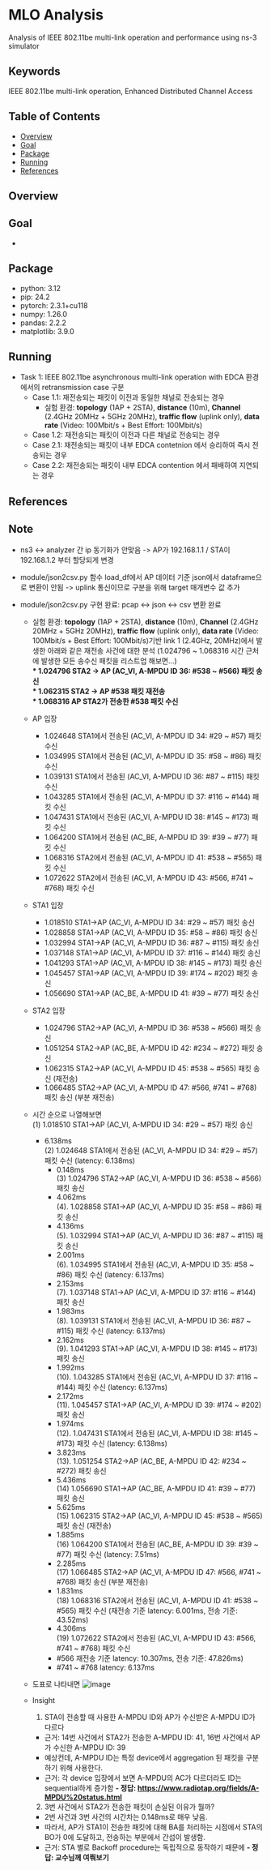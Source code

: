 # MLO Analysis
Analysis of IEEE 802.11be multi-link operation and performance using ns-3 simulator

## Keywords
IEEE 802.11be multi-link operation, Enhanced Distributed Channel Access

## Table of Contents
* [Overview](#overview)
* [Goal](#goal)
* [Package](#package)
* [Running](#running)
* [References](#references)

## Overview

## Goal
* 

## Package
* python: 3.12
* pip: 24.2
* pytorch: 2.3.1+cu118
* numpy: 1.26.0
* pandas: 2.2.2
* matplotlib: 3.9.0

## Running
* Task 1: IEEE 802.11be asynchronous multi-link operation with EDCA 환경에서의 retransmission case 구분
  * Case 1.1: 재전송되는 패킷이 이전과 동일한 채널로 전송되는 경우
    - 실험 환경: **topology** (1AP + 2STA), **distance** (10m), **Channel** (2.4GHz 20MHz + 5GHz 20MHz), **traffic flow** (uplink only), **data rate** (Video: 100Mbit/s + Best Effort: 100Mbit/s)
  * Case 1.2: 재전송되는 패킷이 이전과 다른 채널로 전송되는 경우
  * Case 2.1: 재전송되는 패킷이 내부 EDCA contetnion 에서 승리하여 즉시 전송되는 경우
  * Case 2.2: 재전송되는 패킷이 내부 EDCA contention 에서 패배하여 지연되는 경우

  
## References


## Note
* ns3 <-> analyzer 간 ip 동기화가 안맞음 -> AP가 192.168.1.1 / STA이 192.168.1.2 부터 할당되게 변경
* module/json2csv.py 함수 load_df에서 AP 데이터 기준 json에서 dataframe으로 변환이 안됨 -> uplink 통신이므로 구분을 위해 target 매개변수 값 추가
* module/json2csv.py 구현 완료: pcap <-> json <-> csv 변환 완료

  * 실험 환경: **topology** (1AP + 2STA), **distance** (10m), **Channel** (2.4GHz 20MHz + 5GHz 20MHz), **traffic flow** (uplink only), **data rate** (Video: 100Mbit/s + Best Effort: 100Mbit/s)기반
    link 1 (2.4GHz, 20MHz)에서 발생한 아래와 같은 재전송 사건에 대한 분석 (1.024796 ~ 1.068316 시간 근처에 발생한 모든 송수신 패킷을 리스트업 해보면...)  
  __* 1.024796 STA2 -> AP (AC_VI, A-MPDU ID 36: #538 ~ #566) 패킷 송신__  
  __* 1.062315 STA2 -> AP #538 패킷 재전송__  
  __* 1.068316 AP STA2가 전송한 #538 패킷 수신__  

  * AP 입장
    * 1.024648 STA1에서 전송된 (AC_VI, A-MPDU ID 34: #29 ~ #57) 패킷 수신
    * 1.034995 STA1에서 전송된 (AC_VI, A-MPDU ID 35: #58 ~ #86) 패킷 수신
    * 1.039131 STA1에서 전송된 (AC_VI, A-MPDU ID 36: #87 ~ #115) 패킷 수신
    * 1.043285 STA1에서 전송된 (AC_VI, A-MPDU ID 37: #116 ~ #144) 패킷 수신
    * 1.047431 STA1에서 전송된 (AC_VI, A-MPDU ID 38: #145 ~ #173) 패킷 수신
    * 1.064200 STA1에서 전송된 (AC_BE, A-MPDU ID 39: #39 ~ #77) 패킷 수신
    * 1.068316 STA2에서 전송된 (AC_VI, A-MPDU ID 41: #538 ~ #565) 패킷 수신
    * 1.072622 STA2에서 전송된 (AC_VI, A-MPDU ID 43: #566, #741 ~ #768) 패킷 수신
   
  * STA1 입장
    * 1.018510 STA1->AP (AC_VI, A-MPDU ID 34: #29 ~ #57) 패킷 송신
    * 1.028858 STA1->AP (AC_VI, A-MPDU ID 35: #58 ~ #86) 패킷 송신
    * 1.032994 STA1->AP (AC_VI, A-MPDU ID 36: #87 ~ #115) 패킷 송신
    * 1.037148 STA1->AP (AC_VI, A-MPDU ID 37: #116 ~ #144) 패킷 송신
    * 1.041293 STA1->AP (AC_VI, A-MPDU ID 38: #145 ~ #173) 패킷 송신
    * 1.045457 STA1->AP (AC_VI, A-MPDU ID 39: #174 ~ #202) 패킷 송신
    * 1.056690 STA1->AP (AC_BE, A-MPDU ID 41: #39 ~ #77) 패킷 송신
   
  * STA2 입장
    * 1.024796 STA2->AP (AC_VI, A-MPDU ID 36: #538 ~ #566) 패킷 송신
    * 1.051254 STA2->AP (AC_BE, A-MPDU ID 42: #234 ~ #272) 패킷 송신
    * 1.062315 STA2->AP (AC_VI, A-MPDU ID 45: #538 ~ #565) 패킷 송신 (재전송)
    * 1.066485 STA2->AP (AC_VI, A-MPDU ID 47: #566, #741 ~ #768) 패킷 송신 (부분 재전송)
   
  * 시간 순으로 나열해보면  
    (1) 1.018510 STA1->AP (AC_VI, A-MPDU ID 34: #29 ~ #57) 패킷 송신
    + 6.138ms  
    (2) 1.024648 STA1에서 전송된 (AC_VI, A-MPDU ID 34: #29 ~ #57) 패킷 수신 (latency: 6.138ms)  
      + 0.148ms  
    (3) 1.024796 STA2->AP (AC_VI, A-MPDU ID 36: #538 ~ #566) 패킷 송신  
      + 4.062ms  
    (4). 1.028858 STA1->AP (AC_VI, A-MPDU ID 35: #58 ~ #86) 패킷 송신  
      + 4.136ms  
    (5). 1.032994 STA1->AP (AC_VI, A-MPDU ID 36: #87 ~ #115) 패킷 송신  
      + 2.001ms  
    (6). 1.034995 STA1에서 전송된 (AC_VI, A-MPDU ID 35: #58 ~ #86) 패킷 수신 (latency: 6.137ms)  
      + 2.153ms  
    (7). 1.037148 STA1->AP (AC_VI, A-MPDU ID 37: #116 ~ #144) 패킷 송신  
      + 1.983ms  
    (8). 1.039131 STA1에서 전송된 (AC_VI, A-MPDU ID 36: #87 ~ #115) 패킷 수신 (latency: 6.137ms)  
      + 2.162ms  
    (9). 1.041293 STA1->AP (AC_VI, A-MPDU ID 38: #145 ~ #173) 패킷 송신  
      + 1.992ms  
    (10). 1.043285 STA1에서 전송된 (AC_VI, A-MPDU ID 37: #116 ~ #144) 패킷 수신 (latency: 6.137ms)  
      + 2.172ms  
    (11). 1.045457 STA1->AP (AC_VI, A-MPDU ID 39: #174 ~ #202) 패킷 송신  
      + 1.974ms  
    (12). 1.047431 STA1에서 전송된 (AC_VI, A-MPDU ID 38: #145 ~ #173) 패킷 수신 (latency: 6.138ms)  
      + 3.823ms  
    (13). 1.051254 STA2->AP (AC_BE, A-MPDU ID 42: #234 ~ #272) 패킷 송신  
      + 5.436ms  
    (14) 1.056690 STA1->AP (AC_BE, A-MPDU ID 41: #39 ~ #77) 패킷 송신  
      + 5.625ms  
    (15) 1.062315 STA2->AP (AC_VI, A-MPDU ID 45: #538 ~ #565) 패킷 송신 (재전송)  
      + 1.885ms  
    (16) 1.064200 STA1에서 전송된 (AC_BE, A-MPDU ID 39: #39 ~ #77) 패킷 수신 (latency: 7.51ms)  
      + 2.285ms  
    (17) 1.066485 STA2->AP (AC_VI, A-MPDU ID 47: #566, #741 ~ #768) 패킷 송신 (부분 재전송)  
      + 1.831ms  
    (18) 1.068316 STA2에서 전송된 (AC_VI, A-MPDU ID 41: #538 ~ #565) 패킷 수신 (재전송 기준 latency: 6.001ms, 전송 기준: 43.52ms)  
      + 4.306ms  
    (19) 1.072622 STA2에서 전송된 (AC_VI, A-MPDU ID 43: #566, #741 ~ #768) 패킷 수신  
      - #566 재전송 기준 latency: 10.307ms, 전송 기준: 47.826ms)  
      - #741 ~ #768 latency: 6.137ms
        
  * 도표로 나타내면
    ![image](https://github.com/user-attachments/assets/15550ab9-f94c-4301-8209-16c9b07433b8)

  * Insight
    1. STA이 전송할 때 사용한 A-MPDU ID와 AP가 수신받은 A-MPDU ID가 다르다
      - 근거: 14번 사건에서 STA2가 전송한 A-MPDU ID: 41, 16번 사건에서 AP가 수신한 A-MPDU ID: 39
      - 예상컨데, A-MPDU ID는 특정 device에서 aggregation 된 패킷을 구분하기 위해 사용한다.
      - 근거: 각 device 입장에서 보면 A-MPDU의 AC가 다르더라도 ID는 sequential하게 증가함
      **- 정답: https://www.radiotap.org/fields/A-MPDU%20status.html**
    2. 3번 사건에서 STA2가 전송한 패킷이 손실된 이유가 뭘까?
      - 2번 사건과 3번 사건의 시간차는 0.148ms로 매우 낮음.
      - 따라서, AP가 STA1이 전송한 패킷에 대해 BA를 처리하는 시점에서 STA의 BO가 0에 도달하고, 전송하는 부분에서 간섭이 발생함.
      - 근거: STA 별로 Backoff procedure는 독립적으로 동작하기 때문에
      **- 정답: 교수님께 여쭤보기**
